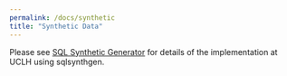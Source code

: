 ```yaml
---
permalink: /docs/synthetic
title: "Synthetic Data"
---
```


Please see [SQL Synthetic Generator](synthetic/sqlsynthgen.md) for details of the implementation at UCLH using sqlsynthgen.
